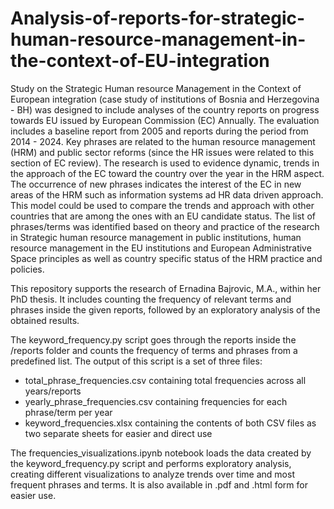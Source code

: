 # Analysis-of-reports-for-strategic-human-resource-management-in-the-context-of-EU-integration

Study on the Strategic Human resource Management in the Context of European integration (case study of institutions of Bosnia and Herzegovina - BH) was designed to include analyses of the country reports on progress towards EU issued by European Commission (EC) Annually. The evaluation includes a baseline report from 2005 and reports during the period from 2014 - 2024.
Key phrases are related to the human resource management (HRM) and public sector reforms (since the HR issues were related to this section of EC review).
The research is used to evidence dynamic, trends in the approach of the EC toward the country over the year in the HRM aspect. The occurrence of new phrases indicates the interest of the EC in new areas of the HRM such as information systems ad HR data driven approach.
This model could be used to compare the trends and approach with other countries that are among the ones with an EU candidate status.
The list of phrases/terms was identified based on theory and practice of the research in Strategic human resource management in public institutions, human resource management in the EU institutions and European Administrative Space principles as well as country specific status of the HRM practice and policies.

This repository supports the research of Ernadina Bajrovic, M.A., within her PhD thesis. It includes counting the frequency of relevant terms and phrases inside the given reports, followed by an exploratory analysis of the obtained results.


The keyword_frequency.py script goes through the reports inside the /reports folder and counts the frequency of terms and phrases from a predefined list. The output of this script is a set of three files:
- total_phrase_frequencies.csv containing total frequencies across all years/reports
- yearly_phrase_frequencies.csv containing frequencies for each phrase/term per year
- keyword_frequencies.xlsx containing the contents of both CSV files as two separate sheets for easier and direct use

The frequencies_visualizations.ipynb notebook loads the data created by the keyword_frequency.py script and performs exploratory analysis, creating different visualizations to analyze trends over time and most frequent phrases and terms. It is also available in .pdf and .html form for easier use.
